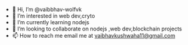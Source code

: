 - 👋 Hi, I’m @vaibbhav-wolfvk
- 👀 I’m interested in web dev,cryto
- 🌱 I’m currently learning nodejs
- 💞️ I’m looking to collaborate on nodejs ,web dev,blockchain projects
- 📫 How to reach me email me at vaibhavkushwaha11@gmail.com

<!---
vaibbhav-wolfvk/vaibbhav-wolfvk is a ✨ special ✨ repository because its `README.md` (this file) appears on your GitHub profile.
You can click the Preview link to take a look at your changes.
--->
